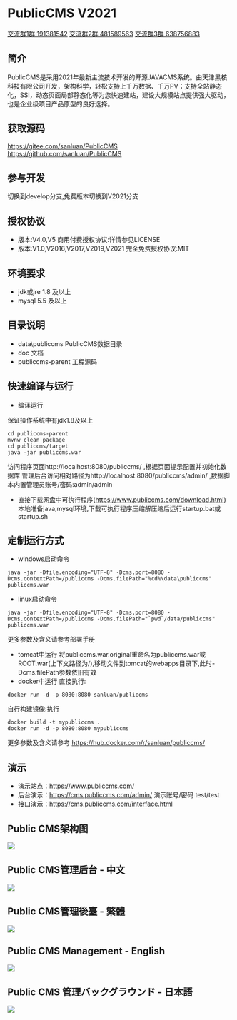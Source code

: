 # PublicCMS V2021

<a target="_blank" href="//shang.qq.com/wpa/qunwpa?idkey=89ffe8cd3abc04f6794965a330b0a278fdbc31f53e46fd5ee1c4f54ed43a6b28">交流群1群 191381542</a>
<a target="_blank" href="//shang.qq.com/wpa/qunwpa?idkey=088c921c4eb74328eef0192bac1e63c7228eb31b0524a373d40cdd907ddd2d3c">交流群2群 481589563</a>
<a target="_blank" href="//shang.qq.com/wpa/qunwpa?idkey=8b1c7e07973d9f9553c0b8d5f8410107c02456bf6b4674dc7e4d113266ee8e03">交流群3群 638756883</a>

## 简介

PublicCMS是采用2021年最新主流技术开发的开源JAVACMS系统。由天津黑核科技有限公司开发，架构科学，轻松支持上千万数据、千万PV；支持全站静态化，SSI，动态页面局部静态化等为您快速建站，建设大规模站点提供强大驱动，也是企业级项目产品原型的良好选择。

## 获取源码

https://gitee.com/sanluan/PublicCMS
https://github.com/sanluan/PublicCMS

## 参与开发

切换到develop分支,免费版本切换到V2021分支

## 授权协议

* 版本:V4.0,V5 商用付费授权协议:详情参见LICENSE
* 版本:V1.0,V2016,V2017,V2019,V2021 完全免费授权协议:MIT

## 环境要求

* jdk或jre 1.8 及以上
* mysql 5.5 及以上

## 目录说明

* data\publiccms	PublicCMS数据目录
* doc			文档
* publiccms-parent	工程源码

## 快速编译与运行

* 编译运行

保证操作系统中有jdk1.8及以上
```
cd publiccms-parent
mvnw clean package
cd publiccms/target
java -jar publiccms.war
```
访问程序页面http://localhost:8080/publiccms/ ,根据页面提示配置并初始化数据库
管理后台访问相对路径为http://localhost:8080/publiccms/admin/ ,数据脚本内置管理员账号/密码:admin/admin
* 直接下载网盘中可执行程序(https://www.publiccms.com/download.html)
本地准备java,mysql环境,下载可执行程序压缩解压缩后运行startup.bat或startup.sh

## 定制运行方式

* windows启动命令

```
java -jar -Dfile.encoding="UTF-8" -Dcms.port=8080 -Dcms.contextPath=/publiccms -Dcms.filePath="%cd%\data\publiccms" publiccms.war
```
* linux启动命令
```
java -jar -Dfile.encoding="UTF-8" -Dcms.port=8080 -Dcms.contextPath=/publiccms -Dcms.filePath="`pwd`/data/publiccms" publiccms.war
```
更多参数及含义请参考部署手册

* tomcat中运行
将publiccms.war.original重命名为publiccms.war或ROOT.war(上下文路径为/),移动文件到tomcat的webapps目录下,此时-Dcms.filePath参数依旧有效
* docker中运行
直接执行:
```
docker run -d -p 8080:8080 sanluan/publiccms

```
自行构建镜像:执行
```
docker build -t mypubliccms .
docker run -d -p 8080:8080 mypubliccms

```
更多参数及含义请参考 https://hub.docker.com/r/sanluan/publiccms/

## 演示

* 演示站点：https://www.publiccms.com/
* 后台演示：https://cms.publiccms.com/admin/ 演示账号/密码 test/test
* 接口演示：https://cms.publiccms.com/interface.html


## Public CMS架构图

![](doc/structure.png)

## Public CMS管理后台 - 中文

![](doc/management.png)

## Public CMS管理後臺 - 繁體

![](doc/management_traditional_cn.png)

## Public CMS Management - English

![](doc/management_en.png)

## Public CMS 管理バックグラウンド - 日本語

![](doc/management_ja.png)